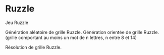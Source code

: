# Ruzzle
Jeu Ruzzle

Génération aléatoire de grille Ruzzle.
Génération orientée de grille Ruzzle. (grille comportant au moins un mot de n lettres, n entre 8 et 14)

Résolution de grille Ruzzle.

